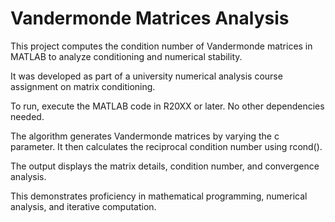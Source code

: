 # Vandermonde Matrices Analysis

This project computes the condition number of Vandermonde matrices in MATLAB to analyze conditioning and numerical stability.

It was developed as part of a university numerical analysis course assignment on matrix conditioning.

To run, execute the MATLAB code in R20XX or later. No other dependencies needed.

The algorithm generates Vandermonde matrices by varying the c parameter. It then calculates the reciprocal condition number using rcond().

The output displays the matrix details, condition number, and convergence analysis.

This demonstrates proficiency in mathematical programming, numerical analysis, and iterative computation.
